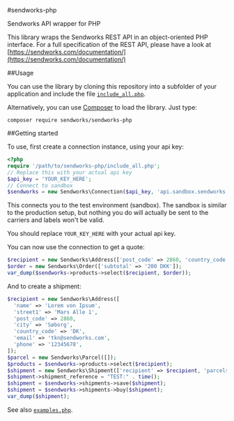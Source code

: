 #sendworks-php

Sendworks API wrapper for PHP

This library wraps the Sendworks REST API in an object-oriented PHP interface. For a full specification of the REST API, please have a look at [https://sendworks.com/documentation/](https://sendworks.com/documentation/)

##Usage

You can use the library by cloning this repository into a subfolder of your application and include the file [`include_all.php`](https://github.com/sendworks/sendworks-php/blob/master/include_all.php).

Alternatively, you can use [Composer](https://getcomposer.org/) to load the library. Just type:

```
composer require sendworks/sendworks-php
```

##Getting started

To use, first create a connection instance, using your api key:

```php
<?php
require '/path/to/sendworks-php/include_all.php';
// Replace this with your actual api key
$api_key = 'YOUR_KEY_HERE';
// Connect to sandbox
$sendworks = new Sendworks\Connection($api_key, 'api.sandbox.sendworks.com');
```

This connects you to the test environment (sandbox). The sandbox is similar to the production setup, but nothing you do will actually be sent to the carriers and labels won't be valid.

You should replace `YOUR_KEY_HERE` with your actual api key.

You can now use the connection to get a quote:

```php
$recipient = new Sendworks\Address(['post_code' => 2860, 'country_code' => 'DK']);
$order = new Sendworks\Order(['subtotal' => '200 DKK']);
var_dump($sendworks->products->select($recipient, $order));
```

And to create a shipment:

```php
$recipient = new Sendworks\Address([
  'name' => 'Lorem von Ipsum',
  'street1' => 'Mars Alle 1',
  'post_code' => 2860,
  'city' => 'Søborg',
  'country_code' => 'DK',
  'email' => 'tkn@sendworks.com',
  'phone' => '12345678',
]);
$parcel = new Sendworks\Parcel([]);
$products = $sendworks->products->select($recipient);
$shipment = new Sendworks\Shipment(['recipient' => $recipient, 'parcels' => [$parcel], 'product' => $products[0]]);
$shipment->shipment_reference = "TEST:" . time();
$shipment = $sendworks->shipments->save($shipment);
$shipment = $sendworks->shipments->buy($shipment);
var_dump($shipment);
```

See also [`examples.php`](https://github.com/sendworks/sendworks-php/blob/master/examples.php).
